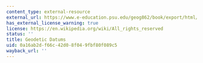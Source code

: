 ```yaml
---
content_type: external-resource
external_url: https://www.e-education.psu.edu/geog862/book/export/html/1669
has_external_license_warning: true
license: https://en.wikipedia.org/wiki/All_rights_reserved
status: ''
title: Geodetic Datums
uid: 0a16ab2d-f66c-42d0-8f04-9fbf80f089c5
wayback_url: ''
---
```

